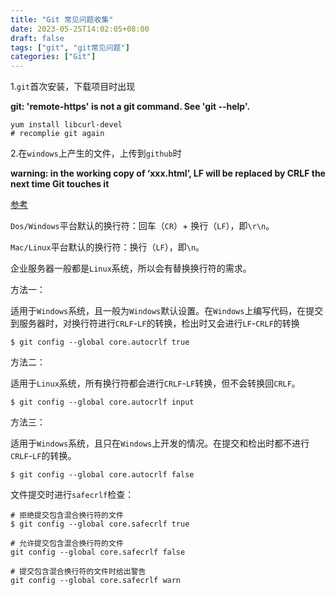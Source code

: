 ```yaml
---
title: "Git 常见问题收集"
date: 2023-05-25T14:02:05+08:00
draft: false
tags: ["git", "git常见问题"]
categories: ["Git"]
---
```


1.`git`首次安装，下载项目时出现

**git: 'remote-https' is not a git command. See 'git --help'.**

```shell
yum install libcurl-devel
# recomplie git again
```



2.在`windows`上产生的文件，上传到`github`时

**warning:  in the working copy of ‘xxx.html’, LF will be replaced by CRLF the next time Git touches it**

[参考](https://blog.csdn.net/Babylonxun/article/details/126598477)

`Dos/Windows`平台默认的换行符：回车（`CR`）+ 换行（`LF`），即`\r\n`。

`Mac/Linux`平台默认的换行符：换行（`LF`），即`\n`。

企业服务器一般都是`Linux`系统，所以会有替换换行符的需求。



方法一：

适用于`Windows`系统，且一般为`Windows`默认设置。在`Windows`上编写代码，在提交到服务器时，对换行符进行`CRLF`-`LF`的转换，检出时又会进行`LF`-`CRLF`的转换

```shell
$ git config --global core.autocrlf true
```

方法二：

适用于`Linux`系统，所有换行符都会进行`CRLF`-`LF`转换，但不会转换回`CRLF`。

```shell
$ git config --global core.autocrlf input
```

方法三：

适用于`Windows`系统，且只在`Windows`上开发的情况。在提交和检出时都不进行`CRLF`-`LF`的转换。

```shell
$ git config --global core.autocrlf false
```



文件提交时进行`safecrlf`检查：

```shell
# 拒绝提交包含混合换行符的文件
$ git config --global core.safecrlf true

# 允许提交包含混合换行符的文件
git config --global core.safecrlf false

# 提交包含混合换行符的文件时给出警告
git config --global core.safecrlf warn
```

